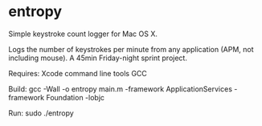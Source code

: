 # entropy
Simple keystroke count logger for Mac OS X.

Logs the number of keystrokes per minute from any application (APM, not including mouse).
A 45min Friday-night sprint project.

Requires: 
Xcode command line tools
GCC

Build: 
gcc -Wall -o entropy main.m -framework ApplicationServices -framework Foundation -lobjc

Run: 
sudo ./entropy
